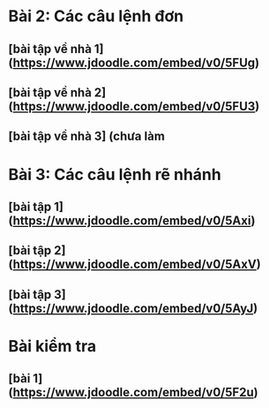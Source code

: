 # Bài 2: Các câu lệnh đơn
## [bài tập về nhà 1] (https://www.jdoodle.com/embed/v0/5FUg)
## [bài tập về nhà 2] (https://www.jdoodle.com/embed/v0/5FU3)
## [bài tập về nhà 3] (chưa làm
# Bài 3: Các câu lệnh rẽ nhánh
## [bài tập 1] (https://www.jdoodle.com/embed/v0/5Axi)
## [bài tập 2] (https://www.jdoodle.com/embed/v0/5AxV)
## [bài tập 3] (https://www.jdoodle.com/embed/v0/5AyJ)
# Bài kiểm tra
## [bài 1] (https://www.jdoodle.com/embed/v0/5F2u)
